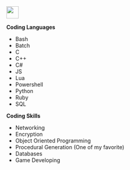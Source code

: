 <img height="32" width="32" src="https://unpkg.com/simple-icons@v5/icons/youtube.svg" />
  
**Coding Languages**
- Bash
- Batch
- C
- C++
- C#
- JS
- Lua
- Powershell
- Python
- Ruby
- SQL

**Coding Skills**
- Networking
- Encryption
- Object Oriented Programming
- Procedural Generation (One of my favorite)
- Databases
- Game Developing
